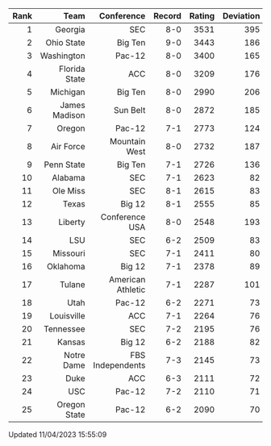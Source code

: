 | Rank  | Team                 | Conference           | Record   | Rating | Deviation |
| ---:  | ---:                 | ---:                 | ---:     | ---:   | ---:      |
| 1     | Georgia              | SEC                  | 8-0      | 3531   | 395       |
| 2     | Ohio State           | Big Ten              | 9-0      | 3443   | 186       |
| 3     | Washington           | Pac-12               | 8-0      | 3400   | 165       |
| 4     | Florida State        | ACC                  | 8-0      | 3209   | 176       |
| 5     | Michigan             | Big Ten              | 8-0      | 2990   | 206       |
| 6     | James Madison        | Sun Belt             | 8-0      | 2872   | 185       |
| 7     | Oregon               | Pac-12               | 7-1      | 2773   | 124       |
| 8     | Air Force            | Mountain West        | 8-0      | 2732   | 187       |
| 9     | Penn State           | Big Ten              | 7-1      | 2726   | 136       |
| 10    | Alabama              | SEC                  | 7-1      | 2623   | 82        |
| 11    | Ole Miss             | SEC                  | 8-1      | 2615   | 83        |
| 12    | Texas                | Big 12               | 8-1      | 2555   | 85        |
| 13    | Liberty              | Conference USA       | 8-0      | 2548   | 193       |
| 14    | LSU                  | SEC                  | 6-2      | 2509   | 83        |
| 15    | Missouri             | SEC                  | 7-1      | 2411   | 80        |
| 16    | Oklahoma             | Big 12               | 7-1      | 2378   | 89        |
| 17    | Tulane               | American Athletic    | 7-1      | 2287   | 101       |
| 18    | Utah                 | Pac-12               | 6-2      | 2271   | 73        |
| 19    | Louisville           | ACC                  | 7-1      | 2264   | 76        |
| 20    | Tennessee            | SEC                  | 7-2      | 2195   | 76        |
| 21    | Kansas               | Big 12               | 6-2      | 2188   | 82        |
| 22    | Notre Dame           | FBS Independents     | 7-3      | 2145   | 73        |
| 23    | Duke                 | ACC                  | 6-3      | 2111   | 72        |
| 24    | USC                  | Pac-12               | 7-2      | 2110   | 71        |
| 25    | Oregon State         | Pac-12               | 6-2      | 2090   | 70        |

Updated 11/04/2023 15:55:09

